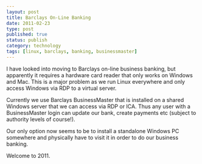 ```yaml
--- 
layout: post 
title: Barclays On-Line Banking
date: 2011-02-23
type: post 
published: true 
status: publish
category: technology
tags: [linux, barclays, banking, businessmaster]
---
```


I have looked into moving to Barclays on-line business banking, but
apparently it requires a hardware card reader that only works on Windows
and Mac. This is a major problem as we run Linux everywhere and only
access Windows via RDP to a virtual server.

<!--more-->

Currently we use Barclays BusinessMaster that is installed on a shared
Windows server that we can access via RDP or ICA. Thus any user with a
BusinessMaster login can update our bank, create payments etc (subject
to authority levels of course!).

Our only option now seems to be to install a standalone Windows PC
somewhere and physically have to visit it in order to do our business
banking.

Welcome to 2011.

